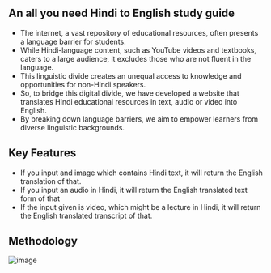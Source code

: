 ## An all you need Hindi to English study guide
- The internet, a vast repository of educational resources, often presents a language barrier for students. 
- While Hindi-language content, such as YouTube videos and textbooks, caters to a large audience, it excludes those who are not fluent in the language.
- This linguistic divide creates an unequal access to knowledge and opportunities for non-Hindi speakers.
- So, to bridge this digital divide, we have developed a website that translates Hindi educational resources in text, audio or video into English.
- By breaking down language barriers, we aim to empower learners from diverse linguistic backgrounds.

## Key Features
- If you input and image which contains Hindi text, it will return the English translation of that.
- If you input an audio in Hindi, it will return the English translated text form of that 
- If the input given is video, which might be a lecture in Hindi, it will return the English translated transcript of that.

## Methodology
![image](https://github.com/user-attachments/assets/8ee9a394-61a0-4345-8b91-79af6f49e4fa)



